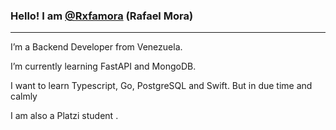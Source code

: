 ### Hello! I am [@Rxfamora](http://https://github.com/Rxfamora "@Rxfamora") (Rafael Mora)
------------
I’m a Backend Developer from Venezuela.
 
I’m currently learning FastAPI and MongoDB.

I want to learn Typescript, Go, PostgreSQL and Swift. But in due time and calmly

I am also a Platzi student .
